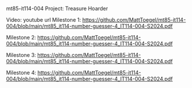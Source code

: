 mt85-it114-004
Project: Treasure Hoarder

Video: youtube url
Milestone 1: https://github.com/MattToegel/mt85-it114-004/blob/main/mt85_it114-number-guesser-4_IT114-004-S2024.pdf

Milestone 2: https://github.com/MattToegel/mt85-it114-004/blob/main/mt85_it114-number-guesser-4_IT114-004-S2024.pdf

Milestone 3: https://github.com/MattToegel/mt85-it114-004/blob/main/mt85_it114-number-guesser-4_IT114-004-S2024.pdf

Milestone 4: https://github.com/MattToegel/mt85-it114-004/blob/main/mt85_it114-number-guesser-4_IT114-004-S2024.pdf
